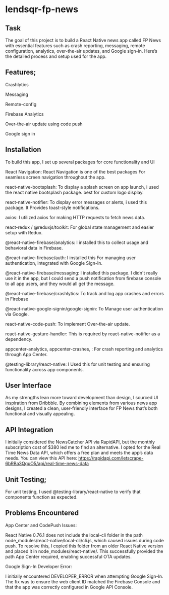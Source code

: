 # lendsqr-fp-news

## Task
The goal of this project is to build a React Native news app called FP News with essential features such as crash reporting, messaging, remote configuration, analytics, over-the-air updates, and Google sign-in. Here’s the detailed process and setup used for the app.

## Features;
Crashlytics

Messaging

Remote-config

Firebase Analytics

Over-the-air update using code push

Google sign in

## Installation

To build this app, I set up several packages for core functionality and UI

React Navigation: React Navigation is one of the best packages For seamless screen navigation throughout the app.

react-native-bootsplash: To display a splash screen on app launch, i used the react native bootsplash package. best for custom logo display. 

react-native-notifier: To display error messages or alerts, i used this package. It Provides toast-style notifications.

axios: I utilized axios for making HTTP requests to fetch news data.

react-redux / @reduxjs/toolkit: For global state management and easier setup with Redux.

@react-native-firebase/analytics: I installed this to collect usage and behavioral data in Firebase.

@react-native-firebase/auth: I installed this For managing user authentication, integrated with Google Sign-In.

@react-native-firebase/messaging: I installed this package. I didn't really use it in the app, but I could send a push notification from firebase console to all app users, and they would all get the message.

@react-native-firebase/crashlytics: To track and log app crashes and errors in Firebase

@react-native-google-signin/google-signin: To  Manage user authentication via Google.

react-native-code-push: To implement Over-the-air update.

react-native-gesture-handler: This is required by react-native-notifier as a dependency.

appcenter-analytics, appcenter-crashes, : For crash reporting and analytics through App Center.

@testing-library/react-native: I Used this for unit testing and ensuring functionality across app components.


## User Interface
As my strengths lean more toward development than design, I sourced UI inspiration from Dribbble. By combining elements from various news app designs, I created a clean, user-friendly interface for FP News that’s both functional and visually appealing.

## API Integration
I initially considered the NewsCatcher API via RapidAPI, but the monthly subscription cost of $380 led me to find an alternative. I opted for the Real Time News Data API, which offers a free plan and meets the app’s data needs. You can view this API here: https://rapidapi.com/letscrape-6bRBa3QguO5/api/real-time-news-data


## Unit Testing;
For unit testing, I used @testing-library/react-native to verify that components function as expected.

## Problems Encountered

App Center and CodePush Issues:

React Native 0.76.1 does not include the local-cli folder in the path node_modules/react-native/local-cli/cli.js, which caused issues during code push. To resolve this, I copied this folder from an older React Native version and placed it in node_modules/react-native/. This successfully provided the path App Center required, enabling successful OTA updates.

Google Sign-In Developer Error:

I initially encountered DEVELOPER_ERROR when attempting Google Sign-In. The fix was to ensure the web client ID matched the Firebase Console and that the app was correctly configured in Google API Console.


